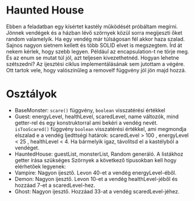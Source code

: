 # Haunted House

Ebben a feladatban egy kísértet kastély működését próbáltam megírni. Jönnek vendégek és a házban lévő szörnyek közül sorra megijeszti őket random valamelyik. Ha egy vendég már túlságosan fél akkor haza szalad.
Sajnos nagyon sietnem kellett és több SOLID elvet is megszegtem. Írd át nekem kérlek, hogy szebb legyen. Például az encapsulation-t ne törje meg. És az enum se mutat túl jól, azt teljesen kivezethetnéd. Hogyan lehetne szétszedni?
Az ijesztési ciklus implementálásának sem jutottam a végére. Ott tartok vele, hogy valószínűleg a removeIf függvény jól jön majd hozzá.

# Osztályok

- BaseMonster:  `scare()` függvény, `boolean` visszatérési értékkel
- Guest: energyLevel, healthLevel, scaredLevel, name változók, mind getter-rel és egy konstruktorral ami bekéri a vendég nevét. `isTooScared()` függvény `boolean` visszatérési értékkel, ami megmondja elszalad e a vendég
Ijedttségi határok: scaredLevel > 100 , energyLevel < 25 , healthLevel < 4. Ha bármelyik igaz, távolítsd el a kastélyból a vendéget.
- HauntedHouse: guestList, monsterList, Random generáló. A listákhoz getter írása szükséges
Szörnyek a következő típusokban kell hogy elérhetőek legyenek:
- Vampire: Nagyon ijesztő. Levon 40-et a vendég energyLevel-éből.
- Demon: Nagyon ijesztő. Levon 10-et a vendég healthLevel-jéből és hozzáad 7-et a scaredLevel-hez.
- Ghost: Nagyon ijesztő. Hozzáad 33-at a vendég scaredLevel-jéhez.
